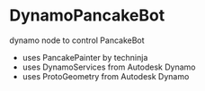 # DynamoPancakeBot
dynamo node to control PancakeBot
- uses PancakePainter by techninja
- uses DynamoServices from Autodesk Dynamo
- uses ProtoGeometry from Autodesk Dynamo
